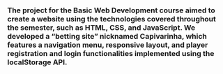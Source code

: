 ### The project for the Basic Web Development course aimed to create a website using the technologies covered throughout the semester, such as HTML, CSS, and JavaScript. We developed a “betting site” nicknamed Capivarinha, which features a navigation menu, responsive layout, and player registration and login functionalities implemented using the localStorage API.
